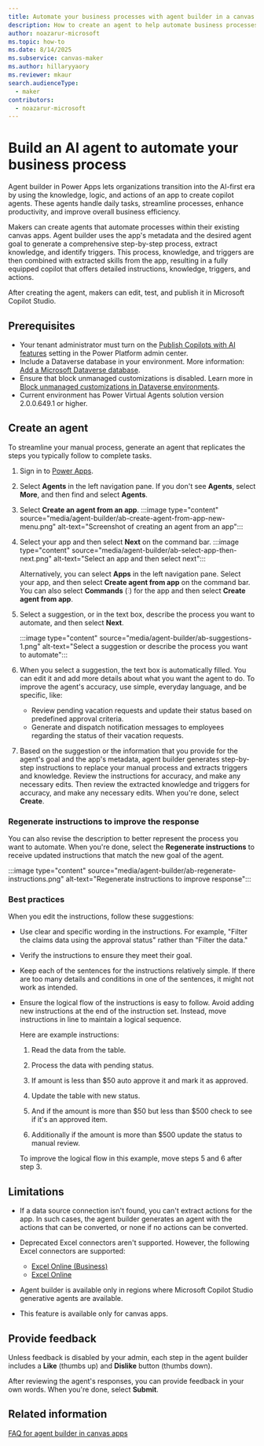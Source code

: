 ```yaml
---
title: Automate your business processes with agent builder in a canvas app
description: How to create an agent to help automate business processes in a canvas app using agent builder.
author: noazarur-microsoft
ms.topic: how-to
ms.date: 8/14/2025
ms.subservice: canvas-maker
ms.author: hillaryyaory
ms.reviewer: mkaur
search.audienceType: 
  - maker
contributors:
  - noazarur-microsoft
---
```


# Build an AI agent to automate your business process


Agent builder in Power Apps lets organizations transition into the AI-first era by using the knowledge, logic, and actions of an app to create copilot agents. These agents handle daily tasks, streamline processes, enhance productivity, and improve overall business efficiency.


 Makers can create agents that automate processes within their existing canvas apps. Agent builder uses the app's metadata and the desired agent goal to generate a comprehensive step-by-step process, extract knowledge, and identify triggers. This process, knowledge, and triggers are then combined with extracted skills from the app, resulting in a fully equipped copilot that offers detailed instructions, knowledge, triggers, and actions.

After creating the agent, makers can edit, test, and publish it in Microsoft Copilot Studio.

## Prerequisites
- Your tenant administrator must turn on the [Publish Copilots with AI features](/microsoft-copilot-studio/security-and-governance) setting in the Power Platform admin center.
- Include a Dataverse database in your environment. More information: [Add a Microsoft Dataverse database](/power-platform/admin/create-database).
- Ensure that block unmanaged customizations is disabled. Learn more in [Block unmanaged customizations in Dataverse environments](/power-platform/alm/block-unmanaged-customizations).
- Current environment has Power Virtual Agents solution version 2.0.0.649.1 or higher.

## Create an agent

To streamline your manual process, generate an agent that replicates the steps you typically follow to complete tasks.

1. Sign in to [Power Apps](https://make.powerapps.com).
1. Select **Agents** in the left navigation pane. If you don't see **Agents**, select **More**, and then find and select **Agents**. 
1. Select **Create an agent from an app**.
    :::image type="content" source="media/agent-builder/ab-create-agent-from-app-new-menu.png" alt-text="Screenshot of creating an agent from an app":::

1. Select your app and then select **Next** on the command bar.
:::image type="content" source="media/agent-builder/ab-select-app-then-next.png" alt-text="Select an app and then select next":::

    Alternatively, you can select **Apps** in the left navigation pane. Select your app, and then select **Create agent from app** on the command bar. You can also select **Commands** (![Commands button.](media/power-apps-page-icons/apps-commands-menu-to-edit.png)) for the app and then select **Create agent from app**.


1. Select a suggestion, or in the text box, describe the process you want to automate, and then select **Next**.

    :::image type="content" source="media/agent-builder/ab-suggestions-1.png" alt-text="Select a suggestion or describe the process you want to automate":::

1. When you select a suggestion, the text box is automatically filled. You can edit it and add more details about what you want the agent to do. To improve the agent's accuracy, use simple, everyday language, and be specific, like:

   - Review pending vacation requests and update their status based on predefined approval criteria.
   - Generate and dispatch notification messages to employees regarding the status of their vacation requests.

1. Based on the suggestion or the information that you provide for the agent's goal and the app's metadata, agent builder generates step-by-step instructions to replace your manual process and extracts triggers and knowledge. Review the instructions for accuracy, and make any necessary edits. Then review the extracted knowledge and triggers for accuracy, and make any necessary edits. When you're done, select **Create**.

### Regenerate instructions to improve the response

You can also revise the description to better represent the process you want to automate. When you're done, select the **Regenerate instructions** to receive updated instructions that match the new goal of the agent.

:::image type="content" source="media/agent-builder/ab-regenerate-instructions.png" alt-text="Regenerate instructions to improve response":::

### Best practices

When you edit the instructions, follow these suggestions:

- Use clear and specific wording in the instructions. For example, "Filter the claims data using the approval status" rather than "Filter the data."

- Verify the instructions to ensure they meet their goal.

- Keep each of the sentences for the instructions relatively simple. If there are too many details and conditions in one of the sentences, it might not work as intended.

- Ensure the logical flow of the instructions is easy to follow. Avoid adding new instructions at the end of the instruction set. Instead, move instructions in line to maintain a logical sequence. 
  
  Here are example instructions:

    1. Read the data from the table.

    2. Process the data with pending status.

    3. If amount is less than $50 auto approve it and mark it as approved.

    4. Update the table with new status.

    5. And if the amount is more than $50 but less than $500 check to see if it's an approved item.

    6. Additionally if the amount is more than $500 update the status to manual review.

    To improve the logical flow in this example, move steps 5 and 6 after step 3.

## Limitations

- If a data source connection isn't found, you can't extract actions for the app. In such cases, the agent builder generates an agent with the actions that can be converted, or none if no actions can be converted.

- Deprecated Excel connectors aren't supported. However, the following Excel connectors are supported:

  - [Excel Online (Business)](connections/connection-excel.md)
  - [Excel Online](connections/connection-excel.md)

- Agent builder is available only in regions where Microsoft Copilot Studio generative agents are available.
- This feature is available only for canvas apps.

## Provide feedback

Unless feedback is disabled by your admin, each step in the agent builder includes a **Like** (thumbs up) and **Dislike** button (thumbs down).

After reviewing the agent's responses, you can provide feedback in your own words. When you're done, select **Submit**.

## Related information

[FAQ for agent builder in canvas apps](../common/faq-agent-builder.md)



